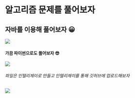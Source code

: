 # 알고리즘 문제를 풀어보자

## 자바를 이용해 풀어보자 :grinning:

<img src="https://img.shields.io/badge/java-007396?style=for-the-badge&logo=java&logoColor=white"/> 

#### 가끔 파이썬으로도 풀어보자 :sunglasses:

<img src="https://img.shields.io/badge/Python-3766AB?style=for-the-badge&logo=Python&logoColor=white"/>

###### 파일은 인텔리제이로 만들고 인텔리제이를 통해 깃허브에 업로드해보자

<img src="https://img.shields.io/badge/github-000000?style=for-the-badge&logo=github&logoColor=white">
